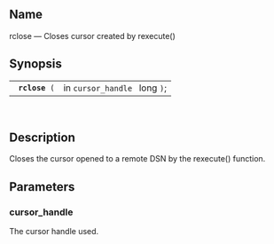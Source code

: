 <div id="fn_rclose" class="refentry">

<div class="titlepage">

</div>

<div class="refnamediv">

## Name

rclose — Closes cursor created by rexecute()

</div>

<div class="refsynopsisdiv">

## Synopsis

<div id="fsyn_rclose" class="funcsynopsis">

|                     |                               |
|---------------------|-------------------------------|
| ` `**`rclose`**` (` | in `cursor_handle ` long `)`; |

<div class="funcprototype-spacer">

 

</div>

</div>

</div>

<div id="desc_rclose" class="refsect1">

## Description

Closes the cursor opened to a remote DSN by the rexecute() function.

</div>

<div id="params_rclose" class="refsect1">

## Parameters

<div id="id99913" class="refsect2">

### cursor_handle

The cursor handle used.

</div>

</div>

</div>
